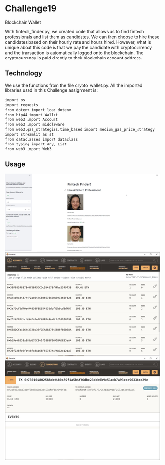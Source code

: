 # Challenge19
Blockchain Wallet

With fintech_finder.py, we created code that allows us to find fintech professionals and list them as candidates. We can then choose to hire these candidates based on their hourly rate and hours hired. However, what is unique about this code is that we pay the candidate with cryptocurrency and the transaction is automatically logged onto the blockchain. The cryptocurrency is paid directly to their blockchain account address.

## Technology

We use the functions from the file crypto_wallet.py. All the imported libraries used in this Challenge assignment is:

```
import os
import requests
from dotenv import load_dotenv
from bip44 import Wallet
from web3 import Account
from web3 import middleware
from web3.gas_strategies.time_based import medium_gas_price_strategy
import streamlit as st
from dataclasses import dataclass
from typing import Any, List
from web3 import Web3
```

## Usage

![Streamlit Transaction](/Images/Streamlit.JPG)
![Ganache Accounts](/Images/ganache.JPG)
![Ganache Transaction Details](/Images/transaction_details.JPG)